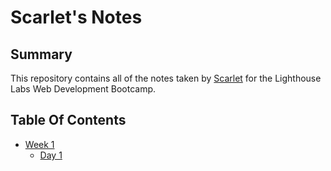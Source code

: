 # Scarlet's Notes
## Summary 

This repository contains all of the notes taken by [Scarlet](https://github.com/ScarletCodes) for the Lighthouse Labs Web Development Bootcamp.


## Table Of Contents
* [Week 1](/Week_1)
  * [Day 1](/Week_1/Day_1)
